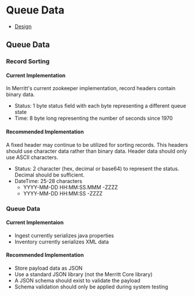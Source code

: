 # Queue Data

- [Design](README.md)

## Queue Data

### Record Sorting

#### Current Implementation
In Merritt's current zookeeper implementation, record headers contain binary data.
- Status: 1 byte status field with each byte representing a different queue state
- Time: 8 byte long representing the number of seconds since 1970

#### Recommended Implementation
A fixed header may continue to be utilized for sorting records.  This headers should use character data rather than binary data. Header data should only use ASCII characters.
- Status: 2 character (hex, decimal or base64) to represent the status.  Decimal should be sufficient.
- DateTime: 25-28 characters
  - YYYY-MM-DD HH:MM:SS.MMM -ZZZZ
  - YYYY-MM-DD HH:MM:SS -ZZZZ
 
### Queue Data

#### Current Implementaion
- Ingest currently serializes java properties
- Inventory currently serializes XML data

#### Recommended Implementation
- Store payload data as JSON
- Use a standard JSON library (not the Merritt Core library)
- A JSON schema should exist to validate the payload
- Schema validation should only be applied during system testing
